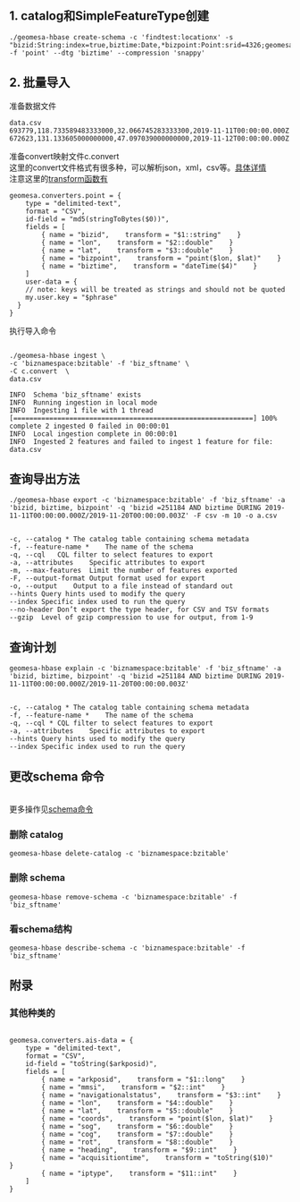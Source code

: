 ## 1. catalog和SimpleFeatureType创建
```
./geomesa-hbase create-schema -c 'findtest:locationx' -s "bizid:String:index=true,biztime:Date,*bizpoint:Point:srid=4326;geomesa.attr.splits='11',geomesa.indices='attr:8:3:bizid:geom:biztime',geomesa.z3.interval='day'" -f 'point' --dtg 'biztime' --compression 'snappy'

```

## 2. 批量导入

准备数据文件

```
data.csv
693779,118.733589483333000,32.066745283333300,2019-11-11T00:00:00.000Z
672623,131.133605000000000,47.097039000000000,2019-11-12T00:00:00.000Z
```

准备convert映射文件c.convert
<br>
这里的convert文件格式有很多种，可以解析json，xml，csv等。[具体详情
][2]<br>
注意这里的[transform函数有][3]

```
geomesa.converters.point = {
    type = "delimited-text",
    format = "CSV",
    id-field = "md5(stringToBytes($0))",
    fields = [
        { name = "bizid",    transform = "$1::string"    }
        { name = "lon",    transform = "$2::double"    }
        { name = "lat",    transform = "$3::double"    }
        { name = "bizpoint",    transform = "point($lon, $lat)"    }
        { name = "biztime",    transform = "dateTime($4)"    }
    ]
    user-data = {
    // note: keys will be treated as strings and should not be quoted
    my.user.key = "$phrase"
  }
}

```
执行导入命令

```

./geomesa-hbase ingest \
-c 'biznamespace:bzitable' -f 'biz_sftname' \
-C c.convert  \
data.csv 

INFO  Schema 'biz_sftname' exists
INFO  Running ingestion in local mode
INFO  Ingesting 1 file with 1 thread
[============================================================] 100% complete 2 ingested 0 failed in 00:00:01
INFO  Local ingestion complete in 00:00:01
INFO  Ingested 2 features and failed to ingest 1 feature for file: data.csv

```
## 查询导出方法

```
./geomesa-hbase export -c 'biznamespace:bzitable' -f 'biz_sftname' -a 'bizid, biztime, bizpoint' -q 'bizid =251184 AND biztime DURING 2019-11-11T00:00:00.000Z/2019-11-20T00:00:00.003Z' -F csv -m 10 -o a.csv
 
 
-c, --catalog * The catalog table containing schema metadata
-f, --feature-name *    The name of the schema
-q, --cql   CQL filter to select features to export
-a, --attributes    Specific attributes to export
-m, --max-features  Limit the number of features exported
-F, --output-format Output format used for export
-o, --output    Output to a file instead of standard out
--hints Query hints used to modify the query
--index Specific index used to run the query
--no-header Don’t export the type header, for CSV and TSV formats
--gzip  Level of gzip compression to use for output, from 1-9

```
 
## 查询计划
```
geomesa-hbase explain -c 'biznamespace:bzitable' -f 'biz_sftname' -a 'bizid, biztime, bizpoint' -q 'bizid =251184 AND biztime DURING 2019-11-11T00:00:00.000Z/2019-11-20T00:00:00.003Z' 
 
 
-c, --catalog * The catalog table containing schema metadata
-f, --feature-name *    The name of the schema
-q, --cql * CQL filter to select features to export
-a, --attributes    Specific attributes to export
--hints Query hints used to modify the query
--index Specific index used to run the query

```
 
## 更改schema 命令
<br>更多操作见[schema命令][4]<br>
### 删除 catalog
```
geomesa-hbase delete-catalog -c 'biznamespace:bzitable'  

```
### 删除 schema
```
geomesa-hbase remove-schema -c 'biznamespace:bzitable' -f 'biz_sftname'
```

### 看schema结构

```
geomesa-hbase describe-schema -c 'biznamespace:bzitable' -f 'biz_sftname' 

```


## 附录
### 其他种类的
```

geomesa.converters.ais-data = {
    type = "delimited-text",
    format = "CSV",
    id-field = "toString($arkposid)",
    fields = [
        { name = "arkposid",    transform = "$1::long"    }
        { name = "mmsi",    transform = "$2::int"    }
        { name = "navigationalstatus",    transform = "$3::int"    }
        { name = "lon",    transform = "$4::double"    }
        { name = "lat",    transform = "$5::double"    }
        { name = "coords",    transform = "point($lon, $lat)"    }
        { name = "sog",    transform = "$6::double"    }
        { name = "cog",    transform = "$7::double"    }
    	{ name = "rot",    transform = "$8::double"    }
        { name = "heading",    transform = "$9::int"    }
    	{ name = "acquisitiontime",    transform = "toString($10)"    }
    	{ name = "iptype",    transform = "$11::int"    }
    ]
}
```
 
[1]: https://www.geomesa.org/documentation/user/convert/usage_tools.html
[2]: https://www.geomesa.org/documentation/user/convert/delimited_text.html
[3]: https://www.geomesa.org/documentation/user/convert/function_usage.html
[4]: https://www.geomesa.org/documentation/user/cli/schemas.html#remove-schema